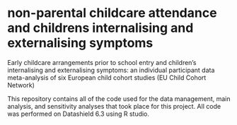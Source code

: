 # non-parental childcare attendance and childrens internalising and externalising symptoms

Early childcare arrangements prior to school entry and children’s internalising and externalising symptoms: an individual participant data meta-analysis of six European child cohort studies (EU Child Cohort Network)

This repository contains all of the code used for the data management, main analysis, and sensitivity analyses that took place for this project. All code was performed on Datashield 6.3 using R studio.
